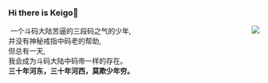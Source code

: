 ### Hi there is Keigo👋
 <img align="right" src="https://github-readme-stats.vercel.app/api?username=SliverKeigo&show_icons=true&theme=radical"><img/>
 一个斗码大陆苦逼的三段码之气的少年,  
 并没有神秘戒指中码老的帮助,  
 但总有一天,  
 我会成为斗码大陆中码帝一样的存在。  
 **三十年河东，三十年河西，莫欺少年穷。**

<!--
**SliverKeigo/SliverKeigo** is a ✨ _special_ ✨ repository because its `README.md` (this file) appears on your GitHub profile.

Here are some ideas to get you started:


- 🔭 I’m currently working on ...
- 🌱 I’m currently learning ...
- 👯 I’m looking to collaborate on ...
- 🤔 I’m looking for help with ...
- 💬 Ask me about ...
- 📫 How to reach me: ...
- 😄 Pronouns: ...
- ⚡ Fun fact: ...
-->
